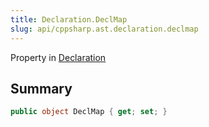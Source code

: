 ```yaml
---
title: Declaration.DeclMap
slug: api/cppsharp.ast.declaration.declmap
---
```

Property in [Declaration](/api/cppsharp/ast/declaration)

## Summary



```csharp
public object DeclMap { get; set; }
```

